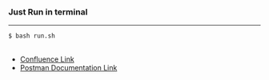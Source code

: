 <h3>Just Run in terminal</h3>
<hr/>
<code>$ bash run.sh</code>
<br/>
<br/>
<ul><li><a target="_blank" href="https://aryan920.atlassian.net/wiki/spaces/~60df7b746d06630068b4a0b4/pages/426003/Backend+.sh">Confluence Link</a></li>
<li><a target="_blank" href="https://documenter.getpostman.com/view/27070532/2s93eSaFys
">Postman Documentation Link</a></li></ul>
